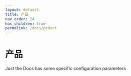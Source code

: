 ```yaml
---
layout: default
title: 产品
nav_order: 24
has_children: true
permalink: /docs/prduct
---
```


# 产品

Just the Docs has some specific configuration parameters


